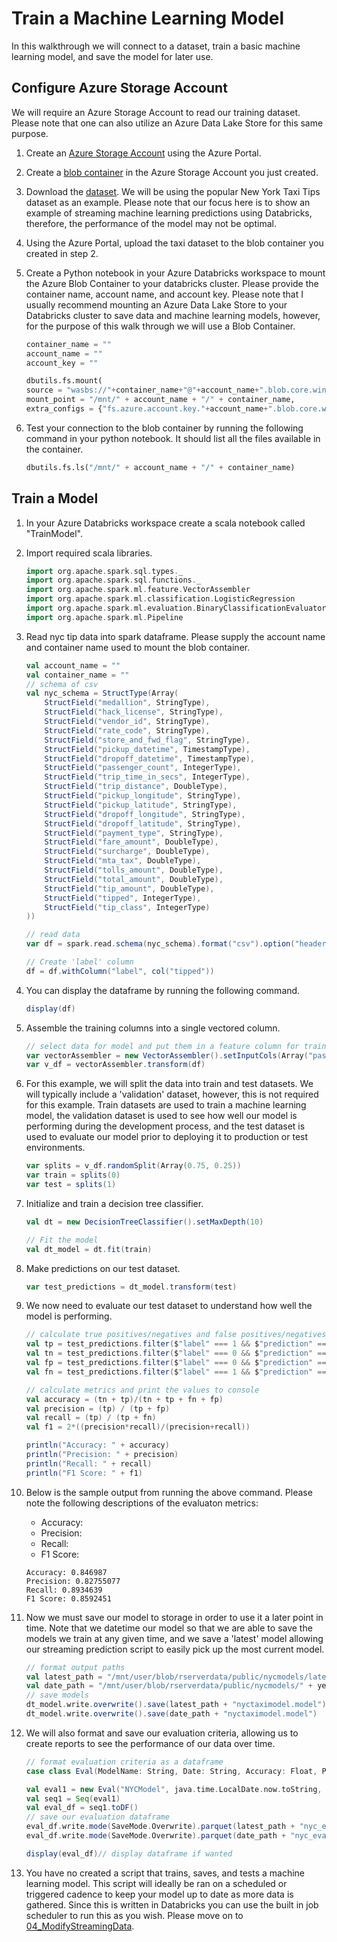 # Train a Machine Learning Model
In this walkthrough we will connect to a dataset, train a basic machine learning model, and save the model for later use. 

## Configure Azure Storage Account
We will require an Azure Storage Account to read our training dataset. Please note that one can also utilize an Azure Data Lake Store for this same purpose.  

1. Create an [Azure Storage Account](https://docs.microsoft.com/en-us/azure/storage/common/storage-quickstart-create-account?tabs=portal#create-a-storage-account-1) using the Azure Portal.  

1. Create a [blob container](https://docs.microsoft.com/en-us/azure/storage/blobs/storage-quickstart-blobs-portal#create-a-container) in the Azure Storage Account you just created. 

1. Download the [dataset](https://bit.ly/2Ezp8dH). We will be using the popular New York Taxi Tips dataset as an example. Please note that our focus here is to show an example of streaming machine learning predictions using Databricks, therefore, the performance of the model may not be optimal. 

1. Using the Azure Portal, upload the taxi dataset to the blob container you created in step 2. 

1. Create a Python notebook in your Azure Databricks workspace to mount the Azure Blob Container to your databricks cluster. Please provide the container name, account name, and account key. Please note that I usually recommend mounting an Azure Data Lake Store to your Databricks cluster to save data and machine learning models, however, for the purpose of this walk through we will use a Blob Container. 
    ```python
    container_name = ""
    account_name = ""
    account_key = ""

    dbutils.fs.mount(
    source = "wasbs://"+container_name+"@"+account_name+".blob.core.windows.net",
    mount_point = "/mnt/" + account_name + "/" + container_name,
    extra_configs = {"fs.azure.account.key."+account_name+".blob.core.windows.net": account_key})
    ```
1.  Test your connection to the blob container by running the following command in your python notebook. It should list all the files available in the container.  
    ```python
    dbutils.fs.ls("/mnt/" + account_name + "/" + container_name)
    ```

## Train a Model
1. In your Azure Databricks workspace create a scala notebook called "TrainModel". 

1. Import required scala libraries. 
    ```scala
    import org.apache.spark.sql.types._
    import org.apache.spark.sql.functions._
    import org.apache.spark.ml.feature.VectorAssembler
    import org.apache.spark.ml.classification.LogisticRegression
    import org.apache.spark.ml.evaluation.BinaryClassificationEvaluator
    import org.apache.spark.ml.Pipeline
    ```

1. Read nyc tip data into spark dataframe. Please supply the account name and container name used to mount the blob container. 
    ```scala
    val account_name = ""
    val container_name = ""
    // schema of csv
    val nyc_schema = StructType(Array(
        StructField("medallion", StringType),
        StructField("hack_license", StringType),
        StructField("vendor_id", StringType),
        StructField("rate_code", StringType),
        StructField("store_and_fwd_flag", StringType),
        StructField("pickup_datetime", TimestampType),
        StructField("dropoff_datetime", TimestampType),
        StructField("passenger_count", IntegerType),
        StructField("trip_time_in_secs", IntegerType),
        StructField("trip_distance", DoubleType),
        StructField("pickup_longitude", StringType),
        StructField("pickup_latitude", StringType),
        StructField("dropoff_longitude", StringType),
        StructField("dropoff_latitude", StringType),
        StructField("payment_type", StringType),
        StructField("fare_amount", DoubleType),
        StructField("surcharge", DoubleType),
        StructField("mta_tax", DoubleType),
        StructField("tolls_amount", DoubleType),
        StructField("total_amount", DoubleType),
        StructField("tip_amount", DoubleType),
        StructField("tipped", IntegerType),
        StructField("tip_class", IntegerType)
    ))

    // read data
    var df = spark.read.schema(nyc_schema).format("csv").option("header", "true").load("/mnt/" + account_name + "/" + container_name + "/nyctaxitip.csv")
    
    // Create 'label' column
    df = df.withColumn("label", col("tipped"))
    ```

1. You can display the dataframe by running the following command. 
    ```scala
    display(df)
    ```

1. Assemble the training columns into a single vectored column.
    ```scala
    // select data for model and put them in a feature column for training
    var vectorAssembler = new VectorAssembler().setInputCols(Array("passenger_count", "trip_time_in_secs", "trip_distance", "total_amount")).setOutputCol("features")
    var v_df = vectorAssembler.transform(df)
    ```

1. For this example, we will split the data into train and test datasets. We will typically include a 'validation' dataset, however, this is not required for this example. Train datasets are used to train a machine learning model, the validation dataset is used to see how well our model is performing during the development process, and the test dataset is used to evaluate our model prior to deploying it to production or test environments.  
    ```scala
    var splits = v_df.randomSplit(Array(0.75, 0.25))
    var train = splits(0)
    var test = splits(1)
    ```

1. Initialize and train a decision tree classifier.
    ```scala
    val dt = new DecisionTreeClassifier().setMaxDepth(10)

    // Fit the model
    val dt_model = dt.fit(train)
    ```

1. Make predictions on our test dataset.
    ```scala
    var test_predictions = dt_model.transform(test)
    ```

1.  We now need to evaluate our test dataset to understand how well the model is performing. 
    ```scala
    // calculate true positives/negatives and false positives/negatives
    val tp = test_predictions.filter($"label" === 1 && $"prediction" === 1).count().toFloat
    val tn = test_predictions.filter($"label" === 0 && $"prediction" === 0).count().toFloat
    val fp = test_predictions.filter($"label" === 0 && $"prediction" === 1).count().toFloat
    val fn = test_predictions.filter($"label" === 1 && $"prediction" === 0).count().toFloat

    // calculate metrics and print the values to console
    val accuracy = (tn + tp)/(tn + tp + fn + fp)
    val precision = (tp) / (tp + fp)
    val recall = (tp) / (tp + fn)
    val f1 = 2*((precision*recall)/(precision+recall))

    println("Accuracy: " + accuracy)
    println("Precision: " + precision)
    println("Recall: " + recall)
    println("F1 Score: " + f1)
    ```

1. Below is the sample output from running the above command. Please note the following descriptions of the evaluaton metrics:
    - Accuracy:  
    - Precision: 
    - Recall: 
    - F1 Score: 
    ```
    Accuracy: 0.846987
    Precision: 0.82755077
    Recall: 0.8934639
    F1 Score: 0.8592451
    ```

1. Now we must save our model to storage in order to use it a later point in time. Note that we datetime our model so that we are able to save the models we train at any given time, and we save a 'latest' model allowing our streaming prediction script to easily pick up the most current model. 
    ```scala
    // format output paths
    val latest_path = "/mnt/user/blob/rserverdata/public/nycmodels/latest/"
    val date_path = "/mnt/user/blob/rserverdata/public/nycmodels/" + year_str + "/" + month_str + "/" + day_str + "/"
    // save models
    dt_model.write.overwrite().save(latest_path + "nyctaximodel.model")
    dt_model.write.overwrite().save(date_path + "nyctaximodel.model")

    ```
1. We will also format and save our evaluation criteria, allowing us to create reports to see the performance of our data over time. 
    ```scala 
    // format evaluation criteria as a dataframe
    case class Eval(ModelName: String, Date: String, Accuracy: Float, Precision: Float, Recall: Float, F1Score: Float)

    val eval1 = new Eval("NYCModel", java.time.LocalDate.now.toString, accuracy, precision, recall, f1)
    val seq1 = Seq(eval1)
    val eval_df = seq1.toDF()
    // save our evaluation dataframe
    eval_df.write.mode(SaveMode.Overwrite).parquet(latest_path + "nyc_eval.parquet")
    eval_df.write.mode(SaveMode.Overwrite).parquet(date_path + "nyc_eval.parquet")

    display(eval_df)// display dataframe if wanted
    ```

1. You have no created a script that trains, saves, and tests a machine learning model. This script will ideally be ran on a scheduled or triggered cadence to keep your model up to date as more data is gathered. Since this is written in Databricks you can use the built in job scheduler to run this as you wish. Please move on to [04_ModifyStreamingData](04_ModifyStreamingData.md). 
